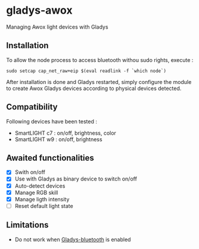 # gladys-awox
Managing Awox light devices with Gladys

## Installation
To allow the node process to access bluetooth withou sudo rights, execute : 

```
sudo setcap cap_net_raw+eip $(eval readlink -f `which node`)
```

After installation is done and Gladys restarted, simply configure the module to create Awox Gladys devices according to physical devices detected.


## Compatibility
Following devices have been tested :
 * SmartLIGHT c7 : on/off, brightness, color
 * SmartLIGHT w9 : on/off, brightness

## Awaited functionalities
 - [x] Swith on/off
 - [x] Use with Gladys as binary device to switch on/off
 - [X] Auto-detect devices
 - [x] Manage RGB skill
 - [x] Manage ligth intensity
 - [ ] Reset default light state

## Limitations
 - Do not work when [Gladys-bluetooth](https://github.com/GladysProject/gladys-bluetooth) is enabled